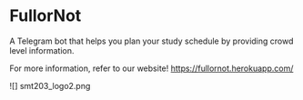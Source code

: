 # FullorNot
A Telegram bot that helps you plan your study schedule by providing crowd level information.

For more information, refer to our website! https://fullornot.herokuapp.com/

![] smt203_logo2.png
